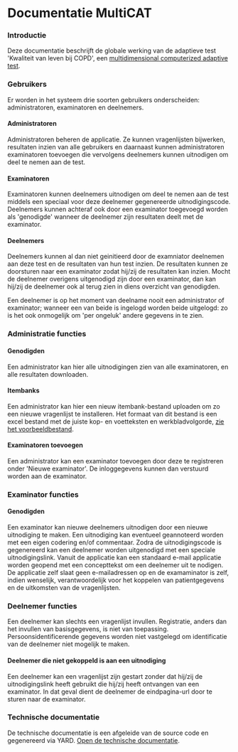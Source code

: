 # Documentatie MultiCAT

### Introductie

Deze documentatie beschrijft de globale werking van de adaptieve test 'Kwaliteit van leven bij COPD', een [multidimensional computerized adaptive test](https://en.wikipedia.org/wiki/Computerized_adaptive_testing).

### Gebruikers

Er worden in het systeem drie soorten gebruikers onderscheiden: administratoren, examinatoren en deelnemers.


#### Administratoren

Administratoren beheren de applicatie. Ze kunnen vragenlijsten bijwerken, resultaten inzien van alle gebruikers en daarnaast kunnen administratoren examinatoren toevoegen die vervolgens deelnemers kunnen uitnodigen om deel te nemen aan de test.

#### Examinatoren

Examinatoren kunnen deelnemers uitnodigen om deel te nemen aan de test middels een speciaal voor deze deelnemer gegenereerde uitnodigingscode. Deelnemers kunnen achteraf ook door een examinator toegevoegd worden als 'genodigde' wanneer de deelnemer zijn resultaten deelt met de examinator.

#### Deelnemers

Deelnemers kunnen al dan niet geinitieerd door de examniator deelnemen aan deze test en de resultaten van hun test inzien. De resultaten kunnen ze doorsturen naar een examinator zodat hij/zij de resultaten kan inzien. Mocht de deelnemer overigens uitgenodigd zijn door een examinator, dan kan hij/zij de deelnemer ook al terug zien in diens overzicht van genodigden.

Een deelnemer is op het moment van deelname nooit een administrator of examinator; wanneer een van beide is ingelogd worden beide uitgelogd: zo is het ook onmogelijk om 'per ongeluk' andere gegevens in te zien.

### Administratie functies

#### Genodigden

Een administrator kan hier alle uitnodigingen zien van alle examinatoren, en alle resultaten downloaden.

#### Itembanks

Een administrator kan hier een nieuw itembank-bestand uploaden om zo een nieuwe vragenlijst te installeren. Het formaat van dit bestand is een excel bestand met de juiste kop- en voetteksten en werkbladvolgorde, [zie het voorbeeldbestand](/voorbeeld_bestand.xlsx).


#### Examinatoren toevoegen

Een administrator kan een examinator toevoegen door deze te registreren onder 'Nieuwe examinator'. De inloggegevens kunnen dan verstuurd worden aan de examinator.

### Examinator functies

#### Genodigden

Een examinator kan nieuwe deelnemers uitnodigen door een nieuwe uitnodiging te maken. Een uitnodiging kan eventueel geannoteerd worden met een eigen codering en/of commentaar. Zodra de uitnodigingscode is gegenereerd kan een deelnemer worden uitgenodigd met een speciale uitnodigingslink. Vanuit de applicatie kan een standaard e-mail applicatie worden geopend met een concepttekst om een deelnemer uit te nodigen. De applicatie zelf slaat geen e-mailadressen op en de examaminator is zelf, indien wenselijk, verantwoordelijk voor het koppelen van patientgegevens en de uitkomsten van de vragenlijsten.

### Deelnemer functies

Een deelnemer kan slechts een vragenlijst invullen. Registratie, anders dan het invullen van basisgegevens, is niet van toepassing. Persoonsidentificerende gegevens worden niet vastgelegd om identificatie van de deelnemer niet mogelijk te maken.

#### Deelnemer die niet gekoppeld is aan een uitnodiging

Een deelnemer kan een vragenlijst zijn gestart zonder dat hij/zij de uitnodigingslink heeft gebruikt die hij/zij heeft ontvangen van een examinator. In dat geval dient de deelnemer de eindpagina-url door te sturen naar de examinator.

### Technische documentatie

De technische documentatie is een afgeleide van de source code en gegenereerd via YARD. [Open de technische documentatie](http://cat.murb.nl/yarddocs/index.html).

